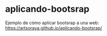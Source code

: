 # aplicando-bootsrap
Ejemplo de cómo aplicar bootsrap a una web:
https://artsoraya.github.io/aplicando-bootsrap/
